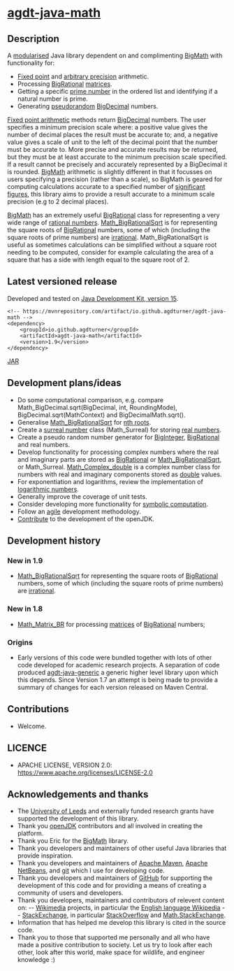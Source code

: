# [agdt-java-math](https://github.com/agdturner/agdt-java-math)

## Description
A [modularised](https://en.wikipedia.org/wiki/Java_Platform_Module_System) Java library dependent on and complimenting [BigMath](https://github.com/eobermuhlner/big-math) with functionality for:
- [Fixed point](https://en.wikipedia.org/wiki/Fixed-point_arithmetic) and [arbitrary precision](https://en.wikipedia.org/wiki/Arbitrary-precision_arithmetic) arithmetic.
- Processing [BigRational](https://github.com/eobermuhlner/big-math/blob/master/ch.obermuhlner.math.big/src/main/java/ch/obermuhlner/math/big/BigRational.java) [matrices](https://en.wikipedia.org/wiki/Matrix_(mathematics)).
- Getting a specific [prime number](https://en.wikipedia.org/wiki/Prime_number) in the ordered list and identifying if a natural number is prime.
- Generating [pseudorandom](https://en.wikipedia.org/wiki/Pseudorandomness) [BigDecimal](https://docs.oracle.com/en/java/javase/15/docs/api/java.base/java/math/BigDecimal.html) numbers.

[Fixed point arithmetic](https://en.wikipedia.org/wiki/Fixed-point_arithmetic) methods return [BigDecimal](https://docs.oracle.com/en/java/javase/15/docs/api/java.base/java/math/BigDecimal.html) numbers. The user specifies a minimum precision scale where: a positive value gives the number of decimal places the result must be accurate to; and, a negative value gives a scale of unit to the left of the decimal point that the number must be accurate to. More precise and accurate results may be returned, but they must be at least accurate to the minimum precision scale specified. If a result cannot be precisely and accurately represented by a BigDecimal it is rounded. [BigMath](https://github.com/eobermuhlner/big-math) arithmetic is slightly different in that it focusses on users specifying a precision (rather than a scale), so BigMath is geared for computing calculations accurate to a specified number of [significant figures](https://en.wikipedia.org/wiki/Significant_figures), this library aims to provide a result accurate to a minimum scale precision (e.g to 2 decimal places).

[BigMath](https://github.com/eobermuhlner/big-math) has an extremely useful [BigRational](https://github.com/eobermuhlner/big-math/blob/master/ch.obermuhlner.math.big/src/main/java/ch/obermuhlner/math/big/BigRational.java) class for representing a very wide range of [rational numbers](https://en.wikipedia.org/wiki/Rational_number). [Math_BigRationalSqrt](https://github.com/agdturner/agdt-java-math/blob/master/src/main/java/uk/ac/leeds/ccg/math/Math_BigRationalSqrt.java) is for representing the square roots of [BigRational](https://github.com/eobermuhlner/big-math/blob/master/ch.obermuhlner.math.big/src/main/java/ch/obermuhlner/math/big/BigRational.java) numbers, some of which (including the square roots of prime numbers) are [irrational](https://en.wikipedia.org/wiki/Irrational_number). Math_BigRationalSqrt is useful as sometimes calculations can be simplified without a square root needing to be computed, consider for example calculating the area of a square that has a side with length equal to the square root of 2. 

## Latest versioned release
Developed and tested on [Java Development Kit, version 15](https://openjdk.java.net/projects/jdk/15/).
```
<!-- https://mvnrepository.com/artifact/io.github.agdturner/agdt-java-math -->
<dependency>
    <groupId>io.github.agdturner</groupId>
    <artifactId>agdt-java-math</artifactId>
    <version>1.9</version>
</dependency>
```
[JAR](https://repo1.maven.org/maven2/io/github/agdturner/agdt-java-math/1.9/agdt-java-math-1.9.jar)

## Development plans/ideas
- Do some computational comparison, e.g. compare Math_BigDecimal.sqrt(BigDecimal, int, RoundingMode), BigDecimal.sqrt(MathContext) and BigDecimalMath.sqrt().
- Generalise [Math_BigRationalSqrt](https://github.com/agdturner/agdt-java-math/blob/master/src/main/java/uk/ac/leeds/ccg/math/Math_BigRationalSqrt.java) for [nth roots](https://en.wikipedia.org/wiki/Nth_root).
- Create a [surreal number](https://en.wikipedia.org/wiki/Surreal_number) class (Math_Surreal) for storing [real numbers](https://en.wikipedia.org/wiki/Real_number).
- Create a pseudo random number generator for [BigInteger](https://docs.oracle.com/en/java/javase/15/docs/api/java.base/java/math/BigInteger.html), [BigRational](https://github.com/eobermuhlner/big-math/blob/master/ch.obermuhlner.math.big/src/main/java/ch/obermuhlner/math/big/BigRational.java) and real numbers. 
- Develop functionality for processing complex numbers where the real and imaginary parts are stored as [BigRational](https://github.com/eobermuhlner/big-math/blob/master/ch.obermuhlner.math.big/src/main/java/ch/obermuhlner/math/big/BigRational.java) or [Math_BigRationalSqrt](https://github.com/agdturner/agdt-java-math/blob/master/src/main/java/uk/ac/leeds/ccg/math/Math_BigRationalSqrt.java), or Math_Surreal. [Math_Complex_double](https://github.com/agdturner/agdt-java-math/blob/master/src/main/java/uk/ac/leeds/ccg/math/Math_Complex_double.java) is a complex number class for numbers with real and imaginary components stored as [double](https://docs.oracle.com/javase/tutorial/java/nutsandbolts/datatypes.html) values.
- For exponentiation and logarithms, review the implementation of [logarithmic numbers](https://en.wikipedia.org/wiki/Logarithmic_number_system).
- Generally improve the coverage of unit tests.
- Consider developing more functionality for [symbolic computation](https://en.wikipedia.org/wiki/Symbolic_computation).
- Follow an [agile](https://en.wikipedia.org/wiki/Agile_software_development) development methodology.
- [Contribute](https://openjdk.java.net/contribute/) to the development of the openJDK.

## Development history
### New in 1.9
- [Math_BigRationalSqrt](https://github.com/agdturner/agdt-java-math/blob/master/src/main/java/uk/ac/leeds/ccg/math/Math_BigRationalSqrt.java) for representing the square roots of [BigRational](https://github.com/eobermuhlner/big-math/blob/master/ch.obermuhlner.math.big/src/main/java/ch/obermuhlner/math/big/BigRational.java) numbers, some of which (including the square roots of prime numbers) are [irrational](https://en.wikipedia.org/wiki/Irrational_number).
### New in 1.8
- [Math_Matrix_BR](https://github.com/agdturner/agdt-java-math/blob/master/src/main/java/uk/ac/leeds/ccg/math/matrices/Math_Matrix_BR.java) for processing [matrices](https://en.wikipedia.org/wiki/Matrix_(mathematics)) of [BigRational](https://github.com/eobermuhlner/big-math/blob/master/ch.obermuhlner.math.big/src/main/java/ch/obermuhlner/math/big/BigRational.java) numbers;
### Origins
- Early versions of this code were bundled together with lots of other code developed for academic research projects. A separation of code produced [agdt-java-generic](https://github.com/agdturner/agdt-java-generic) a generic higher level library upon which this depends. Since Version 1.7 an attempt is being made to provide a summary of changes for each version released on Maven Central.

## Contributions
- Welcome.

## LICENCE
- APACHE LICENSE, VERSION 2.0: https://www.apache.org/licenses/LICENSE-2.0

## Acknowledgements and thanks
- The [University of Leeds](http://www.leeds.ac.uk) and externally funded research grants have supported the development of this library.
- Thank you [openJDK](https://openjdk.java.net/) contributors and all involved in creating the platform.
- Thank you Eric for the [BigMath](https://github.com/eobermuhlner/big-math) library.
- Thank you developers and maintainers of other useful Java libraries that provide inspiration.
- Thank you developers and maintainers of [Apache Maven](https://maven.apache.org/), [Apache NetBeans](https://netbeans.apache.org/), and [git](https://git-scm.com/) which I use for developing code.
- Thank you developers and maintainers of [GitHub](http://github.com) for supporting the development of this code and for providing a means of creating a community of users and  developers.
- Thank you developers, maintainers and contributors of relevent content on:
-- [Wikimedia](https://www.wikimedia.org/) projects, in particular the [English language Wikipedia](https://en.wikipedia.org/wiki/Main_Page)
-- [StackExchange](https://stackexchange.com), in particular [StackOverflow](https://stackoverflow.com/) and [Math.StackExchange](http://math.stackexchange.com/).
- Information that has helped me develop this library is cited in the source code.
- Thank you to those that supported me personally and all who have made a positive contribution to society. Let us try to look after each other, look after this world, make space for wildlife, and engineer knowledge :)
